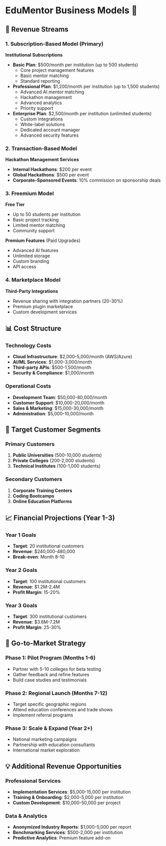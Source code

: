 # EduMentor Business Models 💼

## 🎯 Revenue Streams

### 1. Subscription-Based Model (Primary)
**Institutional Subscriptions**
- **Basic Plan**: $500/month per institution (up to 500 students)
  - Core project management features
  - Basic mentor matching
  - Standard reporting
- **Professional Plan**: $1,200/month per institution (up to 1,500 students)
  - Advanced AI mentor matching
  - Hackathon management
  - Advanced analytics
  - Priority support
- **Enterprise Plan**: $2,500/month per institution (unlimited students)
  - Custom integrations
  - White-label solutions
  - Dedicated account manager
  - Advanced security features

### 2. Transaction-Based Model
**Hackathon Management Services**
- **Internal Hackathons**: $200 per event
- **Global Hackathons**: $500 per event
- **Corporate-Sponsored Events**: 10% commission on sponsorship deals

### 3. Freemium Model
**Free Tier**
- Up to 50 students per institution
- Basic project tracking
- Limited mentor matching
- Community support

**Premium Features** (Paid Upgrades)
- Advanced AI features
- Unlimited storage
- Custom branding
- API access

### 4. Marketplace Model
**Third-Party Integrations**
- Revenue sharing with integration partners (20-30%)
- Premium plugin marketplace
- Custom development services

## 📊 Cost Structure

### Technology Costs
- **Cloud Infrastructure**: $2,000-5,000/month (AWS/Azure)
- **AI/ML Services**: $1,000-3,000/month
- **Third-party APIs**: $500-1,500/month
- **Security & Compliance**: $1,000/month

### Operational Costs
- **Development Team**: $50,000-80,000/month
- **Customer Support**: $10,000-20,000/month
- **Sales & Marketing**: $15,000-30,000/month
- **Administration**: $5,000-10,000/month

## 🎯 Target Customer Segments

### Primary Customers
1. **Public Universities** (500-10,000 students)
2. **Private Colleges** (200-2,000 students)
3. **Technical Institutes** (100-1,000 students)

### Secondary Customers
1. **Corporate Training Centers**
2. **Coding Bootcamps**
3. **Online Education Platforms**

## 📈 Financial Projections (Year 1-3)

### Year 1 Goals
- **Target**: 20 institutional customers
- **Revenue**: $240,000-480,000
- **Break-even**: Month 8-10

### Year 2 Goals
- **Target**: 100 institutional customers
- **Revenue**: $1.2M-2.4M
- **Profit Margin**: 15-20%

### Year 3 Goals
- **Target**: 300 institutional customers
- **Revenue**: $3.6M-7.2M
- **Profit Margin**: 25-30%

## 🚀 Go-to-Market Strategy

### Phase 1: Pilot Program (Months 1-6)
- Partner with 5-10 colleges for beta testing
- Gather feedback and refine features
- Build case studies and testimonials

### Phase 2: Regional Launch (Months 7-12)
- Target specific geographic regions
- Attend education conferences and trade shows
- Implement referral programs

### Phase 3: Scale & Expand (Year 2+)
- National marketing campaigns
- Partnership with education consultants
- International market exploration

## 💡 Additional Revenue Opportunities

### Professional Services
- **Implementation Services**: $5,000-15,000 per institution
- **Training & Onboarding**: $2,000-5,000 per institution
- **Custom Development**: $10,000-50,000 per project

### Data & Analytics
- **Anonymized Industry Reports**: $1,000-5,000 per report
- **Benchmarking Services**: $500-2,000 per institution
- **Predictive Analytics**: Premium feature add-on